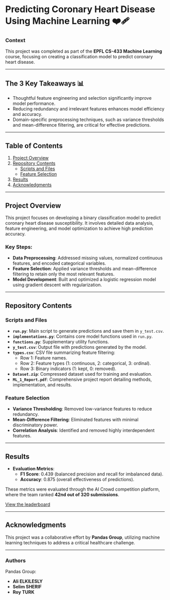 # Predicting Coronary Heart Disease Using Machine Learning ❤️‍🩹

### Context
This project was completed as part of the **EPFL CS-433 Machine Learning** course, focusing on creating a classification model to predict coronary heart disease.

---

## The 3 Key Takeaways 📊

- Thoughtful feature engineering and selection significantly improve model performance.
- Reducing redundancy and irrelevant features enhances model efficiency and accuracy.
- Domain-specific preprocessing techniques, such as variance thresholds and mean-difference filtering, are critical for effective predictions.

---

## Table of Contents

1. [Project Overview](#project-overview)
2. [Repository Contents](#repository-contents)
	- [Scripts and Files](#scripts-and-files)
	- [Feature Selection](#feature-selection)
3. [Results](#results)
4. [Acknowledgments](#acknowledgments)

---

## Project Overview

This project focuses on developing a binary classification model to predict coronary heart disease susceptibility. It involves detailed data analysis, feature engineering, and model optimization to achieve high prediction accuracy.

### Key Steps:

- **Data Preprocessing**: Addressed missing values, normalized continuous features, and encoded categorical variables.
- **Feature Selection**: Applied variance thresholds and mean-difference filtering to retain only the most relevant features.
- **Model Development**: Built and optimized a logistic regression model using gradient descent with regularization.

---

## Repository Contents

### Scripts and Files

- **`run.py`**: Main script to generate predictions and save them in `y_test.csv`.
- **`implementations.py`**: Contains core model functions used in `run.py`.
- **`functions.py`**: Supplementary utility functions.
- **`y_test.csv`**: Output file with predictions generated by the model.
- **`types.csv`**: CSV file summarizing feature filtering:
	- Row 1: Feature names.
	- Row 2: Feature types (1: continuous, 2: categorical, 3: ordinal).
	- Row 3: Binary indicators (1: kept, 0: removed).
- **`Dataset.zip`**: Compressed dataset used for training and evaluation.
- **`ML_1_Report.pdf`**: Comprehensive project report detailing methods, implementation, and results.

### Feature Selection

- **Variance Thresholding**: Removed low-variance features to reduce redundancy.
- **Mean-Difference Filtering**: Eliminated features with minimal discriminatory power.
- **Correlation Analysis**: Identified and removed highly interdependent features.

---

## Results

- **Evaluation Metrics**:
	- **F1 Score**: 0.439 (balanced precision and recall for imbalanced data).
	- **Accuracy**: 0.875 (overall effectiveness of predictions).

These metrics were evaluated through the AI Crowd competition platform, where the team ranked **42nd out of 320 submissions**.

[View the leaderboard](https://www.aicrowd.com/challenges/epfl-machine-learning-project-1/leaderboards)

---

## Acknowledgments

This project was a collaborative effort by **Pandas Group**, utilizing machine learning techniques to address a critical healthcare challenge.

---

### Authors 
Pandas Group: 

- **Ali ELKILESLY**
- **Selim SHERIF**
- **Roy TURK**  
